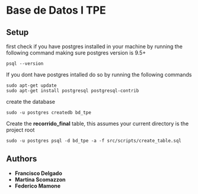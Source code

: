 # Base de Datos I TPE
## Setup
first check if you have postgres installed in your machine by running the following command making sure postgres version is 9.5+
```
psql --version
```

If you dont have postgres intalled do so by running the following commands
```
sudo apt-get update
sudo apt-get install postgresql postgresql-contrib
```

create the database
```
sudo -u postgres createdb bd_tpe
```

Create the **recorrido_final** table, this assumes your current directory is the project root
```
sudo -u postgres psql -d bd_tpe -a -f src/scripts/create_table.sql
 ```


## Authors


* **Francisco Delgado**
* **Martina Scomazzon**
* **Federico Mamone**
